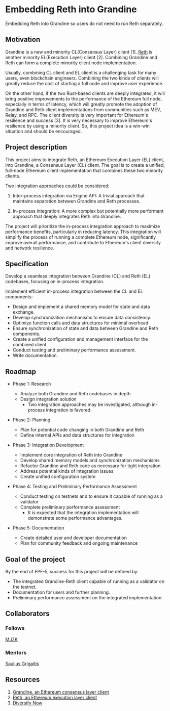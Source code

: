 # Embedding Reth into Grandine

Embedding Reth into Grandine so users do not need to run Reth separately.

## Motivation

Grandine is a new and minority CL(Consensus Layer) client [1]. [Reth](https://github.com/paradigmxyz/reth) is another minority EL(Execution Layer) client [2]. Combining Grandine and Reth can form a complete minority client node implementation. 

Usually, combining CL client and EL client is a challenging task for many users, even blockchain engineers. Combining the two kinds of clients will greatly reduce the cost of starting a full node and improve user experience. 

On the other hand, if the two Rust-based clients are deeply integrated, it will bring positive improvements to the performance of the Ethereum full node, especially in terms of latency, which will greatly promote the adoption of Grandine and Reth client implementations from communities such as MEV, Relay, and RPC. The client diversity is very important for Ethereum's resilience and success [3]. It is very necessary to improve Ethereum's resilience by using a minority client. So, this project idea is a win-win situation and should be encouraged.

## Project description

This project aims to integrate Reth, an Ethereum Execution Layer (EL) client, into Grandine, a Consensus Layer (CL) client. The goal is to create a unified, full-node Ethereum client implementation that combines these two minority clients. 

Two integration approaches could be considered:

1. Inter-process integration via Engine API: A trivial approach that maintains separation between Grandine and Reth processes.

2. In-process integration: A more complex but potentially more performant approach that deeply integrates Reth into Grandine.

The project will prioritize the in-process integration approach to maximize performance benefits, particularly in reducing latency. This integration will simplify the process of running a complete Ethereum node, significantly improve overall performance, and contribute to Ethereum's client diversity and network resilience.

## Specification

Develop a seamless integration between Grandine (CL) and Reth (EL) codebases, focusing on in-process integration.

Implement efficient in-process integration between the CL and EL components:
* Design and implement a shared memory model for state and data exchange.
* Develop synchronization mechanisms to ensure data consistency.
* Optimize function calls and data structures for minimal overhead.
* Ensure synchronization of state and data between Grandine and Reth components.
* Create a unified configuration and management interface for the combined client.
* Conduct testing and preliminary performance assessment.
* Write documentation.

## Roadmap

* Phase 1: Research

  + Analyze both Grandine and Reth codebases in depth
  + Design integration solution
      * Two integration approaches may be investigated, although in-process integration is favored.

* Phase 2: Planning

  + Plan for potential code changing in both Grandine and Reth
  + Define internal APIs and data structures for integration

* Phase 3: Integration Development

  + Implement core integration of Reth into Grandine
  + Develop shared memory models and synchronization mechanisms
  + Refactor Grandine and Reth code as necessary for tight integration
  + Address potential kinds of integration issues
  + Create unified configuration system

* Phase 4: Testing and Preliminary Performance Assessment

  + Conduct testing on testnets and to ensure it capable of running as a validator
  + Complete preliminary performance assessment
      * It is expected that the integration implementation will demonstrate some performance advantages.

* Phase 5: Documentation

  + Create detailed user and developer documentation
  + Plan for community feedback and ongoing maintenance

## Goal of the project

By the end of EPF-5, success for this project will be defined by:

* The integrated Grandine-Reth client capable of running as a validator on the testnet.
* Documentation for users and further planning.
* Preliminary performance assessment on the integrated implementation.

## Collaborators

### Fellows 

[MJZK](https://github.com/mjzk)

### Mentors

[Saulius Grigaitis](https://github.com/sauliusgrigaitis) 

## Resources

1. [Grandine, an Ethereum consensus layer client](https://github.com/grandinetech/grandine)
2. [Reth, an Ethereum execution layer client](https://github.com/paradigmxyz/reth)
3. [Diversify Now](https://clientdiversity.org/)